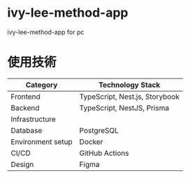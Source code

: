 # ivy-lee-method-app

ivy-lee-method-app for pc

# 使用技術

| Category          | Technology Stack               |
| ----------------- | ------------------------------ |
| Frontend          | TypeScript, Nest.js, Storybook |
| Backend           | TypeScript, NestJS, Prisma     |
| Infrastructure    |                                |
| Database          | PostgreSQL                     |
| Environment setup | Docker                         |
| CI/CD             | GitHub Actions                 |
| Design            | Figma                          |
